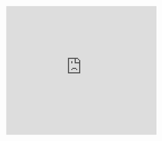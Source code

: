 <iframe src="https://onedrive.live.com/embed?cid=EB51CDE8D2F43169&resid=EB51CDE8D2F43169%21777&authkey=ABV3L1V1NPUPAiI&em=2" width="402" height="346" frameborder="0" scrolling="no"></iframe>
